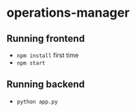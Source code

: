 # operations-manager

## Running frontend

- `npm install` first time
- `npm start`

## Running backend

- `python app.py`
